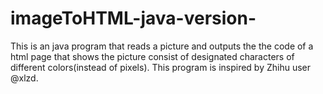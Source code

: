 # imageToHTML-java-version-
This is an java program that reads a picture and outputs the the code of a html page that shows the picture consist of designated characters of different colors(instead of pixels). This program is inspired by Zhihu user @xlzd.
